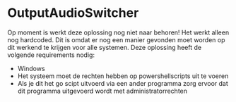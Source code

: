 # OutputAudioSwitcher
 Op moment is werkt deze oplossing nog niet naar behoren! Het werkt alleen nog hardcoded. Dit is omdat er nog een manier gevonden moet worden op dit werkend te krijgen voor alle systemen.
 Deze oplossing heeft de volgende requirements nodig:
 - Windows
 - Het systeem moet de rechten hebben op powershellscripts uit te voeren
 - Als je dit het go scipt uitvoerd via een ander programma zorg ervoor dat dit programma uitgevoerd wordt met administratorrechten
 
 

